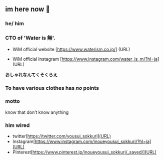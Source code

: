 ## im here now 👋

### he/ him

### CTO of 'Water is 無'.
- WiM official website [https://www.waterism.co.jp/] (URL)

- WiM official Instagram [https://www.instagram.com/water_is_m/?hl=ja] (URL)<br />

**おしゃれなんてくそくらえ**

### To have various clothes has *no* points

### motto
know that don’t know anything

### him wired 
- twitter[https://twitter.com/yousui_sokkuri](URL)
- Instagram[https://www.instagram.com/inoueyousui_sokkuri/?hl=ja](URL)
- Pinterest[https://www.pinterest.jp/inoueyousui_sokkuri/_saved/](URL)
